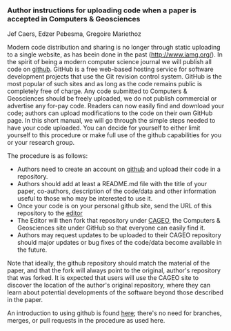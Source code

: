 ### Author instructions for uploading code when a paper is accepted in Computers &amp; Geosciences


Jef Caers, Edzer Pebesma, Gregoire Mariethoz

Modern code distribution and sharing is no longer through static uploading to a single website, as has beein done in the past (http://www.iamg.org/). In the spirit of being a modern computer science journal we will publish all code on [github](https://githib.com). GitHub is a free web-based hosting service for software development projects that use the Git revision control system. GitHub is the most popular of such sites and as long as the code remains public is completely free of charge. Any code submitted to Computers & Geosciences should be freely uploaded, we do not publish commercial or advertise any for-pay code. Readers can now easily find and download your code; authors can upload modifications to the code on their own GitHub page. In this short manual, we will go through the simple steps needed to have your code uploaded. You can decide for yourself to either limit yourself to this procedure or make full use of the github capabilities for you or your research group. 

The procedure is as follows:

* Authors need to create an account on [github](https://github.com) and upload their code in a repository.
* Authors should add at least a README.md file with the title of your paper, co-authors, description of the code/data and other information useful to those who may be interested to use it.
*  Once your code is on your personal github site, send the URL of this repository to the [editor](mailto:edzer.pebesma@uni-muenster.de)
* The Editor will then fork that repository under [CAGEO](https://github.com/cageo/), the Computers & Geosciences site under GitHub so that everyone can easily find it.
* Authors may request updates to be uploaded to their CAGEO repository should major updates or bug fixes of the code/data become available in the future. 

Note that ideally, the github repository should match the material of the paper, and that the fork will always point to the original, author's repository that was forked. It is expected that users will use the CAGEO site to discover the location of the author's original repository, where they can learn about potential developments of the software beyond those described in the paper.

An introduction to using github is found [here](https://guides.github.com/activities/hello-world/); there's no need for branches, merges, or pull requests in the procedure as used here.
